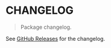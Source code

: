 # CHANGELOG

> Package changelog.

See [GitHub Releases](https://github.com/stdlib-js/simulate-iter-bartlett-pulse/releases) for the changelog.